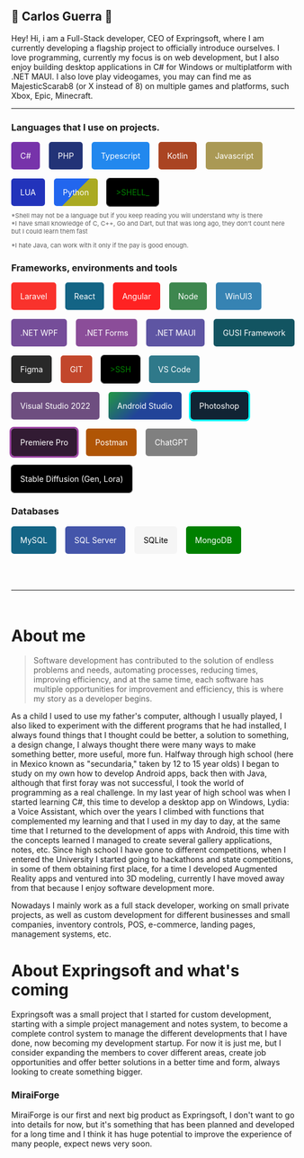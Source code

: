 ## 🔹 Carlos Guerra 🔹

Hey! Hi, i am a Full-Stack developer, CEO of Expringsoft, where I am currently developing a flagship project to officially introduce ourselves. I love programming, currently my focus is on web development, but I also enjoy building desktop applications in C# for Windows or multiplatform with .NET MAUI. I also love play videogames, you may can find me as MajesticScarab8 (or X instead of 8) on multiple games and platforms, such Xbox, Epic, Minecraft.

---

### Languages that I use on projects.

<div style="display: flex; flex-wrap: wrap; gap: 1rem;">
	<div style="color: white; background: #73a; border-radius: 5px; padding: 1rem; cursor: default;"><span>C#</span></div>
	<div style="color: white; background: #237; border-radius: 5px; padding: 1rem; cursor: default;"><span>PHP</span></div>
	<div style="color: white; background: #28e; border-radius: 5px; padding: 1rem; cursor: default;"><span>Typescript</span></div>
	<div style="color: white; background: #a42; border-radius: 5px; padding: 1rem; cursor: default;"><span>Kotlin</span></div>
	<div style="color: white; background: #a95; border-radius: 5px; padding: 1rem; cursor: default;"><span>Javascript</span></div>
	<div style="color: white; background: #23b; border-radius: 5px; padding: 1rem; cursor: default;"><span>LUA</span></div>
	<div style="color: white; background: linear-gradient(135deg, #26e 50%, #aa2 50%); border-radius: 5px; padding: 1rem; cursor: default;"><span>Python</span></div>
	<div style="color: green; background: #000; border-radius: 5px; padding: 1rem; cursor: default; outline: 1px solid #272727;"><span>&gt;SHELL_</span></div>
</div>
<p style="font-size: 11px; opacity: 0.7; margin: 10px 0 0;">*Shell may not be a language but if you keep reading you will understand why is there</p>
<p style="font-size: 11px; opacity: 0.7; margin: 0;">*I have small knowledge of C, C++, Go and Dart, but that was long ago, they don't count here but I could learn them fast</p>
<p style="font-size: 11px; opacity: 0.7;">*I hate Java, can work with it only if the pay is good enough.</p>

### Frameworks, environments and tools

<div style="display: flex; flex-wrap: wrap; gap: 1rem;">
	<div style="color: white; background: #f9322c; border-radius: 5px; padding: 1rem; cursor: default;"><span>Laravel</span></div>
	<div style="color: white; background: #136485; border-radius: 5px; padding: 1rem; cursor: default;"><span>React</span></div>
	<div style="color: white; background: #f22; border-radius: 5px; padding: 1rem; cursor: default;"><span>Angular</span></div>
	<div style="color: white; background: #3e874f; border-radius: 5px; padding: 1rem; cursor: default;"><span>Node</span></div>
	<div style="color: white; background: #3683b3; border-radius: 5px; padding: 1rem; cursor: default;"><span>WinUI3</span></div>
	<div style="color: white; background: #754d99; border-radius: 5px; padding: 1rem; cursor: default;"><span>.NET WPF</span></div>
	<div style="color: white; background: #8b4d99; border-radius: 5px; padding: 1rem; cursor: default;"><span>.NET Forms</span></div>
	<div style="color: white; background: #5e55a3; border-radius: 5px; padding: 1rem; cursor: default;"><span>.NET MAUI</span></div>
	<div style="color: white; background: #125461; border-radius: 5px; padding: 1rem; cursor: default;"><span>GUSI Framework</span></div>
	<div style="color: white; background: #292929; border-radius: 5px; padding: 1rem; cursor: default;"><span>Figma</span></div>
	<div style="color: white; background: #c2462b; border-radius: 5px; padding: 1rem; cursor: default;"><span>GIT</span></div>
	<div style="color: green; background: #000; border-radius: 5px; padding: 1rem; cursor: default; outline: 1px solid #272727;"><span>&gt;SSH</span></div>
	<div style="color: white; background: #2f798a; border-radius: 5px; padding: 1rem; cursor: default;"><span>VS Code</span></div>
	<div style="color: white; background: #6e4e80; border-radius: 5px; padding: 1rem; cursor: default;"><span>Visual Studio 2022</span></div>
	<div style="color: white; background: linear-gradient(-45deg, #249 50%, #294); border-radius: 5px; padding: 1rem; cursor: default;"><span>Android Studio</span></div>
	<div style="color: white; background: #112333; border-radius: 5px; padding: 1rem; cursor: default; outline: 3px solid cyan"><span>Photoshop</span></div>
	<div style="color: white; background: #321b33; border-radius: 5px; padding: 1rem; cursor: default; outline: 3px solid #9f47a6"><span>Premiere Pro</span></div>
	<div style="color: white; background: #b05505; border-radius: 5px; padding: 1rem; cursor: default;"><span>Postman</span></div>
	<div style="color: white; background: gray; border-radius: 5px; padding: 1rem; cursor: default;"><span>ChatGPT</span></div>
	<div style="color: white; background: black; outline: 1px solid #777; border-radius: 5px; padding: 1rem; cursor: default;"><span>Stable Diffusion (Gen, Lora)</span></div>
</div>

### Databases

<div style="display: flex; flex-wrap: wrap; gap: 1rem;">
	<div style="color: white; background: #136485; border-radius: 5px; padding: 1rem; cursor: default;"><span>MySQL</span></div>
	<div style="color: white; background: #45a; border-radius: 5px; padding: 1rem; cursor: default;"><span>SQL Server</span></div>
	<div style="color: black; background: whitesmoke; border-radius: 5px; padding: 1rem; cursor: default;"><span>SQLite</span></div>
	<div style="color: white; background: green; border-radius: 5px; padding: 1rem; cursor: default;"><span>MongoDB</span></div>
</div>

<hr style="margin: 4rem 0">

# About me
>Software development has contributed to the solution of endless problems and needs, automating processes, reducing times, improving efficiency, and at the same time, each software has multiple opportunities for improvement and efficiency, this is where my story as a developer begins.

As a child I used to use my father's computer, although I usually played, I also liked to experiment with the different programs that he had installed, I always found things that I thought could be better, a solution to something, a design change, I always thought there were many ways to make something better, more useful, more fun. Halfway through high school (here in Mexico known as "secundaria," taken by 12 to 15 year olds) I began to study on my own how to develop Android apps, back then with Java, although that first foray was not successful, I took the world of programming as a real challenge. In my last year of high school was when I started learning C#, this time to develop a desktop app on Windows, Lydia: a Voice Assistant, which over the years I climbed with functions that complemented my learning and that I used in my day to day, at the same time that I returned to the development of apps with Android, this time with the concepts learned I managed to create several gallery applications, notes, etc. Since high school I have gone to different competitions, when I entered the University I started going to hackathons and state competitions, in some of them obtaining first place, for a time I developed Augmented Reality apps and ventured into 3D modeling, currently I have moved away from that because I enjoy software development more.

Nowadays I mainly work as a full stack developer, working on small private projects, as well as custom development for different businesses and small companies, inventory controls, POS, e-commerce, landing pages, management systems, etc.

# About Expringsoft and what's coming
Expringsoft was a small project that I started for custom development, starting with a simple project management and notes system, to become a complete control system to manage the different developments that I have done, now becoming my development startup.
For now it is just me, but I consider expanding the members to cover different areas, create job opportunities and offer better solutions in a better time and form, always looking to create something bigger.
### MiraiForge
MiraiForge is our first and next big product as Expringsoft, I don't want to go into details for now, but it's something that has been planned and developed for a long time and I think it has huge potential to improve the experience of many people, expect news very soon.
